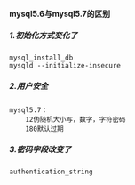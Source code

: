 #### mysql5.6与mysql5.7的区别

##### 1.初始化方式变化了

```
mysql_install_db
mysqld --initialize-insecure
```

##### 2.用户安全

```
mysql5.7：
	12伪随机大小写，数字，字符密码
	180默认过期
```

##### 3.密码字段改变了

```
authentication_string
```

